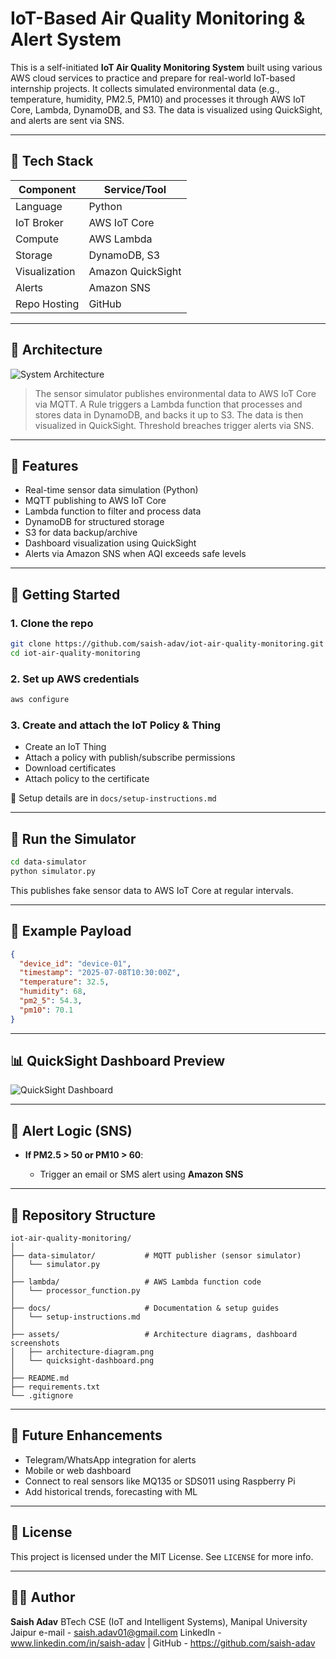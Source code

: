 # IoT-Based Air Quality Monitoring & Alert System

This is a self-initiated **IoT Air Quality Monitoring System** built using various AWS cloud services to practice and prepare for real-world IoT-based internship projects. It collects simulated environmental data (e.g., temperature, humidity, PM2.5, PM10) and processes it through AWS IoT Core, Lambda, DynamoDB, and S3. The data is visualized using QuickSight, and alerts are sent via SNS.

---

## 🔧 Tech Stack

| Component     | Service/Tool      |
| ------------- | ----------------- |
| Language      | Python            |
| IoT Broker    | AWS IoT Core      |
| Compute       | AWS Lambda        |
| Storage       | DynamoDB, S3      |
| Visualization | Amazon QuickSight |
| Alerts        | Amazon SNS        |
| Repo Hosting  | GitHub            |

---

## 🧠 Architecture

![System Architecture](assets/architecture-diagram.png)

> The sensor simulator publishes environmental data to AWS IoT Core via MQTT. A Rule triggers a Lambda function that processes and stores data in DynamoDB, and backs it up to S3. The data is then visualized in QuickSight. Threshold breaches trigger alerts via SNS.

---

## 📆 Features

* Real-time sensor data simulation (Python)
* MQTT publishing to AWS IoT Core
* Lambda function to filter and process data
* DynamoDB for structured storage
* S3 for data backup/archive
* Dashboard visualization using QuickSight
* Alerts via Amazon SNS when AQI exceeds safe levels

---

## 🚀 Getting Started

### 1. Clone the repo

```bash
git clone https://github.com/saish-adav/iot-air-quality-monitoring.git
cd iot-air-quality-monitoring
```

### 2. Set up AWS credentials

```bash
aws configure
```

### 3. Create and attach the IoT Policy & Thing

* Create an IoT Thing
* Attach a policy with publish/subscribe permissions
* Download certificates
* Attach policy to the certificate

📘 Setup details are in `docs/setup-instructions.md`

---

## 🧪 Run the Simulator

```bash
cd data-simulator
python simulator.py
```

This publishes fake sensor data to AWS IoT Core at regular intervals.

---

## 📝 Example Payload

```json
{
  "device_id": "device-01",
  "timestamp": "2025-07-08T10:30:00Z",
  "temperature": 32.5,
  "humidity": 68,
  "pm2_5": 54.3,
  "pm10": 70.1
}
```

---

## 📊 QuickSight Dashboard Preview

![QuickSight Dashboard](assets/quicksight-dashboard.png)

---

## 🔔 Alert Logic (SNS)

* **If PM2.5 > 50 or PM10 > 60**:

  * Trigger an email or SMS alert using **Amazon SNS**

---

## 📁 Repository Structure

```
iot-air-quality-monitoring/
│
├── data-simulator/           # MQTT publisher (sensor simulator)
│   └── simulator.py
│
├── lambda/                   # AWS Lambda function code
│   └── processor_function.py
│
├── docs/                     # Documentation & setup guides
│   └── setup-instructions.md
│
├── assets/                   # Architecture diagrams, dashboard screenshots
│   ├── architecture-diagram.png
│   └── quicksight-dashboard.png
│
├── README.md
├── requirements.txt
└── .gitignore
```

---

## 🎯 Future Enhancements

* Telegram/WhatsApp integration for alerts
* Mobile or web dashboard
* Connect to real sensors like MQ135 or SDS011 using Raspberry Pi
* Add historical trends, forecasting with ML

---

## 📜 License

This project is licensed under the MIT License. See `LICENSE` for more info.

---

## 🙋‍♂️ Author

**Saish Adav**
BTech CSE (IoT and Intelligent Systems), Manipal University Jaipur
e-mail - saish.adav01@gmail.com
LinkedIn - www.linkedin.com/in/saish-adav | GitHub - https://github.com/saish-adav

